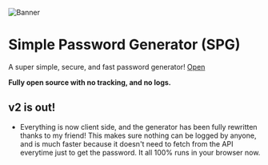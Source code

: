 ![Banner](https://spg.ar-dev.cf/img.png)
# Simple Password Generator (SPG)
A super simple, secure, and fast password generator!
[Open](https://spg.ar-dev.cf)

**Fully open source with no tracking, and no logs.**

## v2 is out!
- Everything is now client side, and the generator has been fully rewritten thanks to my friend! This makes sure nothing can be logged by anyone, and is much faster because it doesn't need to fetch from the API everytime just to get the password. It all 100% runs in your browser now.